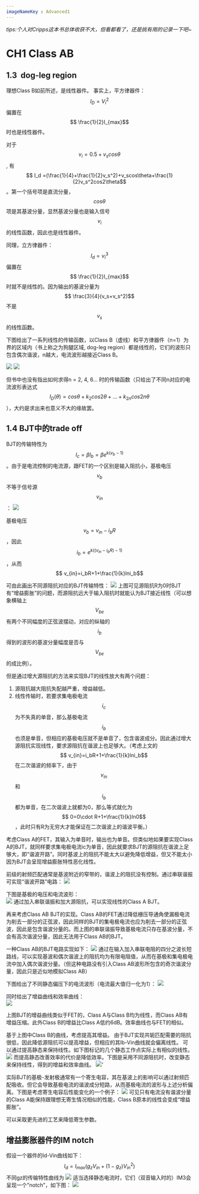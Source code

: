 ```yaml
---
imageNameKey : Advanced1
---
```


*tips:个人对Cripps这本书总体收获不大，但看都看了，还是挑有用的记录一下吧~*



# CH1 Class AB

## 1.3  dog-leg region

理想Class B如前所述，是线性器件。
事实上，平方律器件：$$ I_D=V_i^2$$ 偏置在$$ \frac{1}{2}I_{max}$$ 时也是线性器件。

对于$$ v_i=0.5+v_scos\theta$$ , 有$$ I_d =(\frac{1}{4}+\frac{1}{2}v_s^2)+v_scos\theta+\frac{1}{2}v_s^2cos2\theta$$ 。第一个括号项是直流分量，$$ cos\theta$$ 项是其基波分量，显然基波分量也是输入信号$$ v_i$$ 的线性函数，因此也是线性器件。

同理，立方律器件：$$ I_d=v_i^3$$ 偏置在$$ \frac{1}{2}I_{max}$$ 时就不是线性的。因为输出的基波分量为$$ \frac{3}{4}(v_s+v_s^2)$$ 不是$$ v_s$$ 的线性函数。

下图给出了一系列线性的传输函数，以Class B（虚线）和平方律器件（n=1）为界的区域内（书上称之为狗腿区域, dog-leg region）都是线性的，它们的波形只包含偶次谐波，n越大，电流波形越接近Class B。

![](Advanced1-1.png)
![](Advanced1-2.png)

但书中也没有指出如何求得n = 2, 4, 6… 时的传输函数（只给出了不同n对应的电流波形表达式$$ I_D(\theta) = cos\theta+k_2cos2\theta+...+k_{2n}cos2n\theta$$ ），大约是求出来也意义不大的缘故罢。

## 1.4 BJT中的trade off

BJT的传输特性为$$ I_c=\beta I_b=\beta e^{k(v_b-1)}$$ 。由于是电流控制的电流源，跟FET的一个区别是输入阻抗小，基极电压$$ v_b$$ 不等于信号源$$ v_{in}$$ ：
![](Advanced1-3.png)

基极电压$$ v_b=v_{in}-i_bR$$ ，因此$$ i_b=e^{k((v_{in}-i_bR)-1)}$$ ，从而$$ v_{in}=i_bR+1+\frac{1}{k}lni_b$$ 

可由此画出不同源阻抗对应的BJT传输特性：
![](Advanced1-4.png)
上图可见源阻抗R为0时BJT有“增益膨胀”的问题，而源阻抗远大于输入阻抗时就能认为BJT接近线性（可以想象横轴上$$ V_{be}$$ 有两个不同幅度的正弦波摆动，对应的纵轴的$$ i_b$$ 得到的波形的基波分量幅度是否与$$ V_{be}$$ 的成比例）。

但是通过增大源阻抗的方法来实现BJT的线性放大有两个问题：
1. 源阻抗越大阻抗失配越严重，增益越低。
2. 线性传输时，若要求集电极电流$$ i_c$$ 为不失真的单音，那么基极电流$$ i_b$$ 也须是单音，但相应的基极电压就不是单音了，包含谐波成分。因此通过增大源阻抗实现线性，要求源阻抗在谐波上也足够大。（考虑上文的$$ v_{in}=i_bR+1+\frac{1}{k}lni_b$$ 在二次谐波的频率下，由于$$ v_{in}$$ 和$$ i_b$$ 都为单音，在二次谐波上就都为0，那么等式就化为$$ 0=0\cdot R+1+\frac{1}{k}ln0$$ ，此时只有R为无穷大才能保证在二次谐波上的谐波平衡。）

考虑Class A的FET，其输入为单音时，输出也为单音。但类似地如果要实现Class A的BJT，就同样要求集电极电流ic为单音，因此就要求BJT的源阻抗在谐波上足够大，即“谐波开路”。同时基波上的阻抗不能太大以避免降低增益，但又不能太小因为BJT会呈现增益膨胀特性恶化线性。

前级的射频匹配通常是基波附近的窄带的，谐波上的阻抗没有控制。通过串联谐振可实现“谐波开路”电路：
![](Advanced1-5.png)

下图是基极的电压和电流波形：  
![](Advanced1-6.png)
通过加入串联谐振和加大源阻抗，可以实现线性的Class A BJT。

再来考虑Class AB BJT的实现。Class AB的FET通过降低栅压导通角使漏极电流为削去一部分的正弦波，因此同样的BJT的集电极电流也应为削去一部分的正弦波，因此是包含谐波分量的。而上图的串联谐振导致基极电流只存在基波分量，不会有高次谐波分量，因此无法用于Class AB的BJT。

一种Class AB的BJT电路实现如下：
![](Advanced1-7.png)
通过在输入加入串联电阻的四分之波长短路线，可以实现基波和偶次谐波上的阻抗均为有限电阻值，从而在基极和集电极电流中加入偶次谐波分量。（但这种电路没有引入Class AB波形所包含的奇次谐波分量，因此只是近似地模拟Class AB）

下图给出了不同静态偏压下的电流波形（电流最大值归一化为1）：
![](Advanced1-8.png)

同时给出了增益曲线和效率曲线：  
![](Advanced1-9.png)

上图BJT的增益曲线类似于FET的，Class A与Class B均为线性，而Class AB有增益压缩。此外Class B的增益比Class A低约6dB。效率曲线也与FET的相似。

基于上图中Class B的曲线，考虑提高其增益。
由于BJT实现共轭匹配需要的阻抗很低，因此降低源阻抗可以提高增益，但相应的其Ib-Vin曲线就会偏离线性。
可以通过提高静态来保持线性。如下图标记的几个静态工作点实际上有相似的线性。
![](Advanced1-10.png)
而提高静态改善效率的代价是降低效率。下图是采用不同源阻抗时，改变静态来保持线性，得到的增益和效率曲线。
![](Advanced1-11.png)‘

实际BJT的基极-发射极通常有一个寄生电容，其在基波上的影响可以通过射频匹配吸收。但它会导致基极电流的谐波成分短路，从而基极电流的波形与上述分析偏离。下图是考虑寄生电容后性能变化的一个例子：
![](Advanced1-12.png)
可见只有电流没有谐波分量的Class A能保持跟理想无寄生情况相似的性能，Class B原本的线性会变成“增益膨胀”。

可以采取更先进的工艺来降低寄生参数。                                                      

## 增益膨胀器件的IM notch

假设一个器件的Id-Vin曲线如下：
$$ I_d= I_{max}(g_zV_{in}+(1-g_z)V_{in}^2)$$ 
不同gz的传输特性曲线为
![](Advanced1-13.png)
适当选择静态电流时，它们（双音输入时的）IM3会呈现一个”notch”，如下图：
![](Advanced1-14.png)